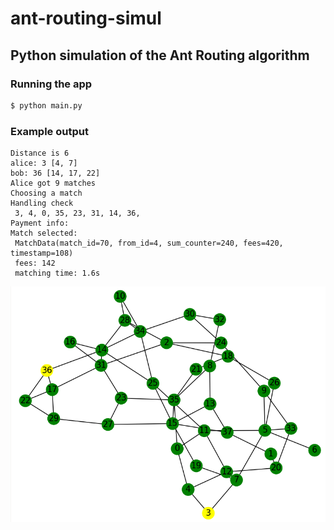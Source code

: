 # ant-routing-simul
## Python simulation of the Ant Routing algorithm 

### Running the app
```bash
$ python main.py
```
### Example output
```text
Distance is 6
alice: 3 [4, 7]
bob: 36 [14, 17, 22]
Alice got 9 matches
Choosing a match
Handling check
 3, 4, 0, 35, 23, 31, 14, 36,
Payment info:
Match selected:
 MatchData(match_id=70, from_id=4, sum_counter=240, fees=420, timestamp=108)
 fees: 142
 matching time: 1.6s
```
![Network graph](assets/ant-route-example.png)

